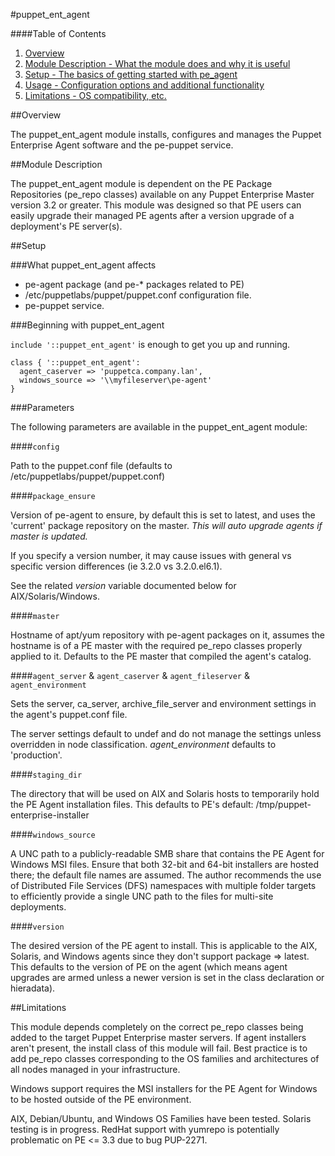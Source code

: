 #puppet\_ent\_agent

####Table of Contents

1. [Overview](#overview)
2. [Module Description - What the module does and why it is useful](#module-description)
3. [Setup - The basics of getting started with pe_agent](#setup)
4. [Usage - Configuration options and additional functionality](#usage)
5. [Limitations - OS compatibility, etc.](#limitations)

##Overview

The puppet\_ent\_agent module installs, configures and manages the Puppet Enterprise Agent software and the pe-puppet service.

##Module Description

The puppet\_ent\_agent module is dependent on the PE Package Repositories (pe_repo classes) available on any Puppet Enterprise Master version 3.2 or greater. This module was designed so that PE users can easily upgrade their managed PE agents after a version upgrade of a deployment's PE server(s).

##Setup

###What puppet\_ent\_agent affects

* pe-agent package (and pe-\* packages related to PE)
* /etc/puppetlabs/puppet/puppet.conf configuration file.
* pe-puppet service.

###Beginning with puppet\_ent\_agent

`include '::puppet_ent_agent'` is enough to get you up and running.

```puppet
class { '::puppet_ent_agent':
  agent_caserver => 'puppetca.company.lan',
  windows_source => '\\myfileserver\pe-agent'
}
```

###Parameters

The following parameters are available in the puppet_ent_agent module:

####`config`

Path to the puppet.conf file (defaults to /etc/puppetlabs/puppet/puppet.conf)

####`package_ensure`

Version of pe-agent to ensure, by default this is set to latest, and uses the 'current'
package repository on the master. *This will auto upgrade agents if master is updated.*

If you specify a version number, it may cause issues with general vs specific version
differences (ie 3.2.0 vs 3.2.0.el6.1).

See the related *version* variable documented below for AIX/Solaris/Windows.

####`master`

Hostname of apt/yum repository with pe-agent packages on it, assumes the hostname is of a PE master
with the required pe_repo classes properly applied to it.  Defaults to the PE master that compiled
the agent's catalog.

####`agent_server` & `agent_caserver` & `agent_fileserver` & `agent_environment`

Sets the server, ca_server, archive_file_server and environment settings in the agent's puppet.conf file.

The server settings default to undef and do not manage the settings unless overridden in node classification.  *agent_environment* defaults to 'production'.

####`staging_dir`

The directory that will be used on AIX and Solaris hosts to temporarily hold the
PE Agent installation files.  This defaults to PE's default: /tmp/puppet-enterprise-installer

####`windows_source`

A UNC path to a publicly-readable SMB share that contains the PE Agent for Windows
MSI files.  Ensure that both 32-bit and 64-bit installers are hosted there; the
default file names are assumed.  The author recommends the use of Distributed File
Services (DFS) namespaces with multiple folder targets to efficiently provide a single
UNC path to the files for multi-site deployments.

####`version`

The desired version of the PE agent to install.  This is applicable to the AIX,
Solaris, and Windows agents since they don't support package => latest.  This
defaults to the version of PE on the agent (which means agent upgrades are armed
unless a newer version is set in the class declaration or hieradata).



##Limitations

This module depends completely on the correct pe_repo classes being added to the target
Puppet Enterprise master servers.  If agent installers aren't present, the install class
of this module will fail.  Best practice is to add pe_repo classes corresponding to
the OS families and architectures of all nodes managed in your infrastructure.

Windows support requires the MSI installers for the PE Agent for Windows to be hosted
outside of the PE environment.

AIX, Debian/Ubuntu, and Windows OS Families have been tested.  Solaris testing is in
progress.  RedHat support with yumrepo is potentially problematic on PE <= 3.3 due to
bug PUP-2271.
